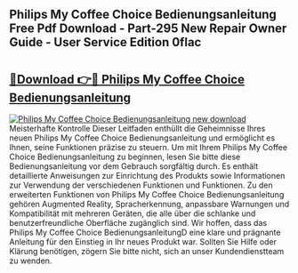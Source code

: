 ## Philips My Coffee Choice Bedienungsanleitung Free Pdf Download - Part-295 New Repair Owner Guide - User Service Edition 0flac

# <h2><a href="http://df313x.blite.top/?on=Philips+My+Coffee+Choice+Bedienungsanleitung">🔗Download 👉🔴 Philips My Coffee Choice Bedienungsanleitung</a></h2>

[![Philips My Coffee Choice Bedienungsanleitung new download](https://i.imgur.com/lujVjoI.png)](http://df313x.blite.top/?on=Philips+My+Coffee+Choice+Bedienungsanleitung)
Meisterhafte Kontrolle Dieser Leitfaden enthüllt die Geheimnisse Ihres neuen Philips My Coffee Choice Bedienungsanleitung und ermöglicht es Ihnen, seine Funktionen präzise zu steuern. Um mit Ihrem Philips My Coffee Choice Bedienungsanleitung zu beginnen, lesen Sie bitte diese Bedienungsanleitung vor dem Gebrauch sorgfältig durch. Es enthält detaillierte Anweisungen zur Einrichtung des Produkts sowie Informationen zur Verwendung der verschiedenen Funktionen und Funktionen. Zu den erweiterten Funktionen von Philips My Coffee Choice Bedienungsanleitung gehören Augmented Reality, Spracherkennung, anpassbare Warnungen und Kompatibilität mit mehreren Geräten, die alle über die schlanke und benutzerfreundliche Oberfläche zugänglich sind. Wir hoffen, dass das Philips My Coffee Choice BedienungsanleitungD eine klare und prägnante Anleitung für den Einstieg in Ihr neues Produkt war. Sollten Sie Hilfe oder Klärung benötigen, zögern Sie bitte nicht, sich an unser Kundendienstteam zu wenden.
